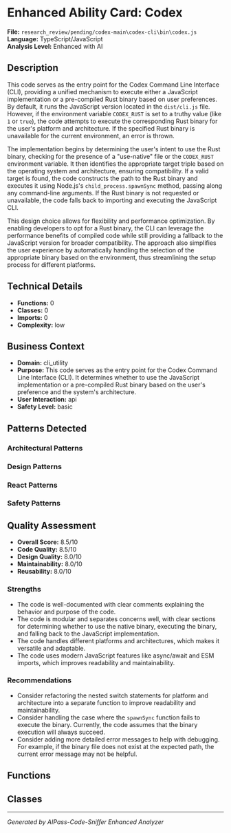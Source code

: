 # Enhanced Ability Card: Codex

**File:** `research_review/pending/codex-main\codex-cli\bin\codex.js`  
**Language:** TypeScript/JavaScript  
**Analysis Level:** Enhanced with AI

## Description

This code serves as the entry point for the Codex Command Line Interface (CLI), providing a unified mechanism to execute either a JavaScript implementation or a pre-compiled Rust binary based on user preferences. By default, it runs the JavaScript version located in the `dist/cli.js` file. However, if the environment variable `CODEX_RUST` is set to a truthy value (like `1` or `true`), the code attempts to execute the corresponding Rust binary for the user's platform and architecture. If the specified Rust binary is unavailable for the current environment, an error is thrown.

The implementation begins by determining the user's intent to use the Rust binary, checking for the presence of a "use-native" file or the `CODEX_RUST` environment variable. It then identifies the appropriate target triple based on the operating system and architecture, ensuring compatibility. If a valid target is found, the code constructs the path to the Rust binary and executes it using Node.js's `child_process.spawnSync` method, passing along any command-line arguments. If the Rust binary is not requested or unavailable, the code falls back to importing and executing the JavaScript CLI.

This design choice allows for flexibility and performance optimization. By enabling developers to opt for a Rust binary, the CLI can leverage the performance benefits of compiled code while still providing a fallback to the JavaScript version for broader compatibility. The approach also simplifies the user experience by automatically handling the selection of the appropriate binary based on the environment, thus streamlining the setup process for different platforms.

## Technical Details

- **Functions:** 0
- **Classes:** 0
- **Imports:** 0
- **Complexity:** low




## Business Context

- **Domain:** cli_utility
- **Purpose:** This code serves as the entry point for the Codex Command Line Interface (CLI). It determines whether to use the JavaScript implementation or a pre-compiled Rust binary based on the user's preference and the system's architecture.
- **User Interaction:** api
- **Safety Level:** basic



## Patterns Detected

### Architectural Patterns


### Design Patterns


### React Patterns


### Safety Patterns




## Quality Assessment

- **Overall Score:** 8.5/10
- **Code Quality:** 8.5/10
- **Design Quality:** 8.0/10
- **Maintainability:** 8.0/10
- **Reusability:** 8.0/10

### Strengths
- The code is well-documented with clear comments explaining the behavior and purpose of the code.
- The code is modular and separates concerns well, with clear sections for determining whether to use the native binary, executing the binary, and falling back to the JavaScript implementation.
- The code handles different platforms and architectures, which makes it versatile and adaptable.
- The code uses modern JavaScript features like async/await and ESM imports, which improves readability and maintainability.

### Recommendations
- Consider refactoring the nested switch statements for platform and architecture into a separate function to improve readability and maintainability.
- Consider handling the case where the `spawnSync` function fails to execute the binary. Currently, the code assumes that the binary execution will always succeed.
- Consider adding more detailed error messages to help with debugging. For example, if the binary file does not exist at the expected path, the current error message may not be helpful.


## Functions



## Classes



---
*Generated by AIPass-Code-Sniffer Enhanced Analyzer*
